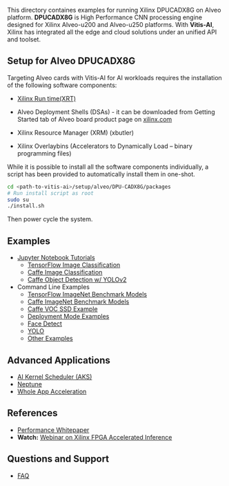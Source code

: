 This directory containes examples for running Xilinx DPUCADX8G on Alveo platform. **DPUCADX8G**  is High Performance CNN processing engine designed for Xilinx Alveo-u200 and Alveo-u250 platforms. With **Vitis-AI**, Xilinx has integrated all the edge and cloud solutions under an unified API and toolset.

## Setup for Alveo DPUCADX8G
Targeting Alveo cards with Vitis-AI for AI workloads requires the installation of the following software components:

* [Xilinx Run time(XRT)](https://github.com/Xilinx/XRT)

* Alveo Deployment Shells (DSAs) - it  can be downloaded from Getting Started tab of Alveo board product page on [xilinx.com](xilinx.com)

* Xilinx Resource Manager (XRM) (xbutler)

* Xilinx Overlaybins (Accelerators to Dynamically Load – binary programming files)

While it is possible to install all the software components individually, a script has been provided to automatically install them in one-shot.

```sh
cd <path-to-vitis-ai>/setup/alveo/DPU-CADX8G/packages
# Run install script as root
sudo su
./install.sh
```
Then power cycle the system.

## Examples

 - [Jupyter Notebook Tutorials](../../../examples/DPU-CADX8G/notebooks/README.md)
   - [TensorFlow Image Classification](../../../examples/DPU-CADX8G/notebooks/image_classification_tensorflow.ipynb)
   - [Caffe Image Classification](../../../examples/DPU-CADX8G/notebooks/image_classification_caffe.ipynb)
   - [Caffe Object Detection w/ YOLOv2](../../../examples/DPU-CADX8G/notebooks/object_detection_yolov2.ipynb)
 - Command Line Examples
   - [TensorFlow ImageNet Benchmark Models](../../../examples/DPU-CADX8G/tensorflow/README.md)
   - [Caffe ImageNet Benchmark Models](../../../examples/DPU-CADX8G/caffe/README.md)
   - [Caffe VOC SSD Example](../../../examples/DPU-CADX8G/caffe/ssd-detect/README.md)
   - [Deployment Mode Examples](../../../examples/DPU-CADX8G/deployment_modes/README.md)
   - [Face Detect](../../../examples/DPU-CADX8G/face_detect/README.md)
   - [YOLO](../../../examples/DPU-CADX8G/yolo/README.md)
   - [Other Examples](../../../examples/vitis_ai_alveo_samples)

 ## Advanced Applications

 - [AI Kernel Scheduler (AKS)](../../../tools/AKS/README.md)
 - [Neptune](../../../demo/neptune/README.md)
 - [Whole App Acceleration](../../../demo/Whole-App-Acceleration/README.md)

## References
- [Performance Whitepaper][]
- **Watch:** [Webinar on Xilinx FPGA Accelerated Inference][]


## Questions and Support
- [FAQ][]


[Amazon AWS EC2 F1]: https://aws.amazon.com/marketplace/pp/B077FM2JNS
[Xilinx Virtex UltraScale+ FPGA VCU1525 Acceleration Development Kit]: https://www.xilinx.com/products/boards-and-kits/vcu1525-a.html
[AWS F1 Application Execution on Xilinx Virtex UltraScale Devices]: https://github.com/aws/aws-fpga/blob/master/SDAccel/README.md
[SDAccel Forums]: https://forums.xilinx.com/t5/SDAccel/bd-p/SDx
[Release Notes]: ../../../docs/release-notes/1.x.md
[UG1023]: https://www.xilinx.com/support/documentation/sw_manuals/xilinx2017_4/ug1023-sdaccel-user-guide.pdf
[FAQ]: ../../../docs/faq.md
[Webinar on Xilinx FPGA Accelerated Inference]: https://event.on24.com/wcc/r/1625401/2D3B69878E21E0A3DA63B4CDB5531C23?partnerref=Mlsuite
[ML Suite Forum]: https://forums.xilinx.com/t5/Xilinx-ML-Suite/bd-p/ML
[ML Suite Lounge]: https://www.xilinx.com/products/boards-and-kits/alveo/applications/xilinx-machine-learning-suite.html
[Models]: https://www.xilinx.com/products/boards-and-kits/alveo/applications/xilinx-machine-learning-suite.html#gettingStartedCloud
[whitepaper here]: https://www.xilinx.com/support/documentation/white_papers/wp504-accel-dnns.pdf
[Performance Whitepaper]: https://www.xilinx.com/support/documentation/white_papers/wp504-accel-dnns.pdf
